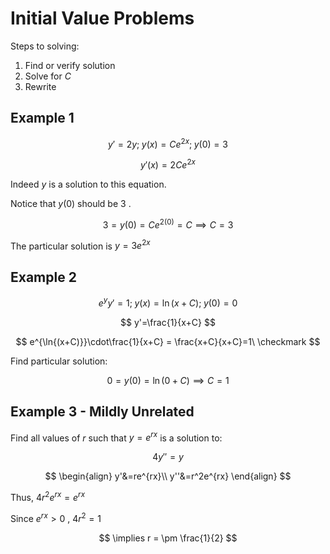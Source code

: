# Initial Value Problems

Steps to solving:
1. Find or verify solution
2. Solve for $C$
3. Rewrite

## Example 1

$$
y'=2y ; \; y(x) = Ce^{2x} ; \; y(0) = 3
$$

$$
y'(x) = 2Ce^{2x}
$$

Indeed $y$ is a solution to this equation. 

Notice that $y(0)$ should be $3$ . 

$$
3 = y(0) = Ce^{2(0)} = C \implies C = 3
$$

The particular solution is $y=3e^{2x}$ 

## Example 2

$$
e^yy'=1; \; y(x)=\ln{(x+C)}; \; y(0)=0
$$

$$
y'=\frac{1}{x+C}
$$

$$
e^{\ln{(x+C)}}\cdot\frac{1}{x+C} = \frac{x+C}{x+C}=1\ \checkmark
$$

Find particular solution:

$$
0 = y(0) = \ln(0+C) \implies C = 1
$$

## Example 3 - Mildly Unrelated
Find all values of $r$ such that $y=e^{rx}$ is a solution to:

$$
4y'' = y
$$

$$
\begin{align}
y'&=re^{rx}\\
y''&=r^2e^{rx}
\end{align}
$$

Thus, $4r^2e^{rx}= e^{rx}$

Since $e^{rx}\gt0$ , $4r^2 = 1$

$$
\implies r = \pm \frac{1}{2}
$$